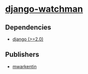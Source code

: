 # [django-watchman](https://pypi.org/project/django-watchman)

## Dependencies
- [django (>=2.0)](packages/d/django.md)



## Publishers
- [mwarkentin](https://pypi.org/user/mwarkentin)

